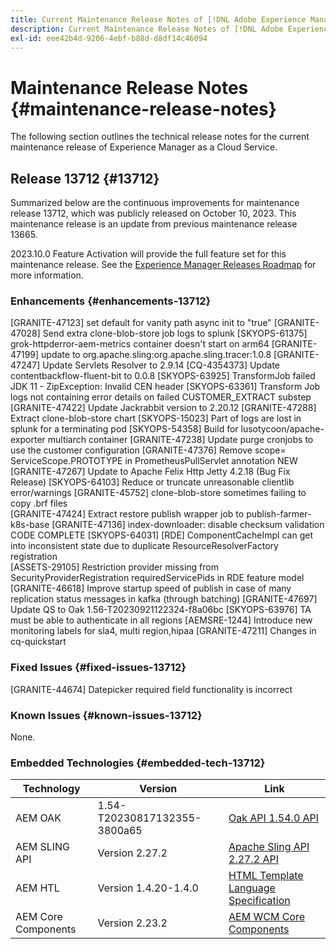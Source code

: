 ```yaml
---
title: Current Maintenance Release Notes of [!DNL Adobe Experience Manager] as a Cloud Service.
description: Current Maintenance Release Notes of [!DNL Adobe Experience Manager] as a Cloud Service.
exl-id: eee42b4d-9206-4ebf-b88d-d8df14c46094
---
```

# Maintenance Release Notes {#maintenance-release-notes}

The following section outlines the technical release notes for the current maintenance release of Experience Manager as a Cloud Service.

## Release 13712 {#13712}

Summarized below are the continuous improvements for maintenance release 13712, which was publicly released on October 10, 2023. This maintenance release is an update from previous maintenance release 13665.

2023.10.0 Feature Activation will provide the full feature set for this maintenance release. See the [Experience Manager Releases Roadmap](https://experienceleague.adobe.com/docs/experience-manager-release-information/aem-release-updates/update-releases-roadmap.html) for more information.

### Enhancements {#enhancements-13712}

[GRANITE-47123] set default for vanity path async init to "true"
[GRANITE-47028] Send extra clone-blob-store job logs to splunk
[SKYOPS-61375]  grok-httpderror-aem-metrics container doesn't start on arm64
[GRANITE-47199]  update to org.apache.sling:org.apache.sling.tracer:1.0.8
[GRANITE-47247] Update Servlets Resolver to 2.9.14
[CQ-4354373]  Update contentbackflow-fluent-bit to 0.0.8
[SKYOPS-63925] TransformJob failed JDK 11 - ZipException: Invalid CEN header
[SKYOPS-63361] Transform Job logs not containing error details on failed CUSTOMER_EXTRACT substep
[GRANITE-47422] Update Jackrabbit version to 2.20.12
[GRANITE-47288] Extract clone-blob-store chart
[SKYOPS-15023] Part of logs are lost in splunk for a terminating pod
[SKYOPS-54358] Build for lusotycoon/apache-exporter multiarch container 
[GRANITE-47238] Update purge cronjobs to use the customer configuration
[GRANITE-47376] Remove scope= ServiceScope.PROTOTYPE in PrometheusPullServlet annotation NEW
[GRANITE-47267] Update to Apache Felix Http Jetty 4.2.18 (Bug Fix Release)
[SKYOPS-64103] Reduce or truncate unreasonable clientlib error/warnings
[GRANITE-45752] clone-blob-store sometimes failing to copy .brf files  
[GRANITE-47424] Extract restore publish wrapper job to publish-farmer-k8s-base
[GRANITE-47136] index-downloader: disable checksum validation CODE COMPLETE
[SKYOPS-64031] [RDE] ComponentCacheImpl can get into inconsistent state due to duplicate ResourceResolverFactory registration  
[ASSETS-29105] Restriction provider missing from SecurityProviderRegistration requiredServicePids in RDE feature model
[GRANITE-46618] Improve startup speed of publish in case of many replication status messages in kafka (through batching)
[GRANITE-47697] Update QS to Oak 1.56-T20230921122324-f8a06bc
[SKYOPS-63976] TA must be able to authenticate in all regions
[AEMSRE-1244] Introduce new monitoring labels for sla4, multi region,hipaa
[GRANITE-47211] Changes in cq-quickstart


### Fixed Issues {#fixed-issues-13712}

[GRANITE-44674] Datepicker required field functionality is incorrect

### Known Issues {#known-issues-13712}

None.

### Embedded Technologies {#embedded-tech-13712}


|Technology|Version|Link|
|---|---|---|
|AEM OAK |1.54-T20230817132355-3800a65|[Oak API 1.54.0 API](https://www.javadoc.io/doc/org.apache.jackrabbit/oak-api/1.54.0/index.html)| 
|AEM SLING API |Version 2.27.2 |[Apache Sling API 2.27.2 API](https://www.javadoc.io/doc/org.apache.sling/org.apache.sling.api/latest/index.html)|
|AEM HTL|Version 1.4.20-1.4.0 |[HTML Template Language Specification](https://github.com/adobe/htl-spec)|
|AEM Core Components|Version 2.23.2|[AEM WCM Core Components](https://github.com/adobe/aem-core-wcm-components)|
